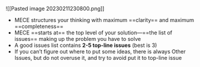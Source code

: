 ![[Pasted image 20230211230800.png]]
- MECE structures your thinking with maximum ==clarity== and maximum ==completeness==
- MECE ==starts at== the top level of your solution—==the list of issues== making up the problem you have to solve
- A good issues list contains **2-5 top-line issues** (best is 3)
- If you can’t figure out where to put some ideas, there is always Other Issues, but do not overuse it, and try to avoid put it to top-line issue
